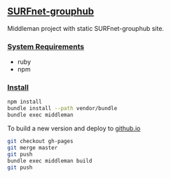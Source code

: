 ## [SURFnet-grouphub](#surfnet-grouphub)

Middleman project with static SURFnet-grouphub site.

### [System Requirements](#system-requirements)

- ruby
- npm

### [Install](#install)

```bash
npm install
bundle install --path vendor/bundle
bundle exec middleman
```

To build a new version and deploy to [github.io](http://oharsta.github.io/SURF-grouphub/build/)

```bash
git checkout gh-pages
git merge master
git push
bundle exec middleman build
git push
```


